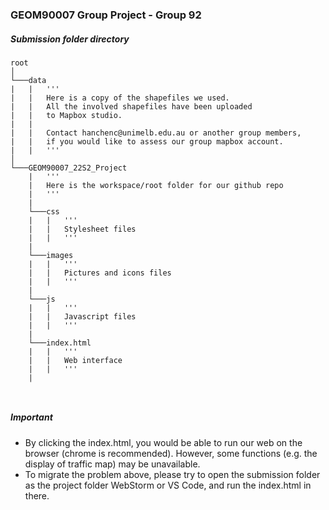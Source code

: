 ### GEOM90007 Group Project - Group 92

##### Submission folder directory

```
root  
│
└───data
|	|	'''
|	|	Here is a copy of the shapefiles we used.
|	|	All the involved shapefiles have been uploaded 
|	|	to Mapbox studio.
|	|	
|	|	Contact hanchenc@unimelb.edu.au or another group members,
|	|	if you would like to assess our group mapbox account.
|	|	'''
│   
└───GEOM90007_22S2_Project
	|	'''
	|	Here is the workspace/root folder for our github repo
	|	'''
	|
	└───css
	|	|	'''
	|	|	Stylesheet files
	|	|	'''
	|
	└───images
	|	|	'''
	|	|	Pictures and icons files
	|	|	'''
	|	
	└───js
	|	|	'''
	|	|	Javascript files
	|	|	'''
	|	
	└───index.html
	|	|	'''
	|	|	Web interface
	|	|	'''
	|
    
    
```



##### Important

- By clicking the index.html, you would be able to run our web on the browser (chrome is recommended). However, some functions (e.g. the display of traffic map) may be unavailable.
- To migrate the problem above, please try to open the submission folder as the project folder WebStorm or VS Code, and run the index.html in there.
